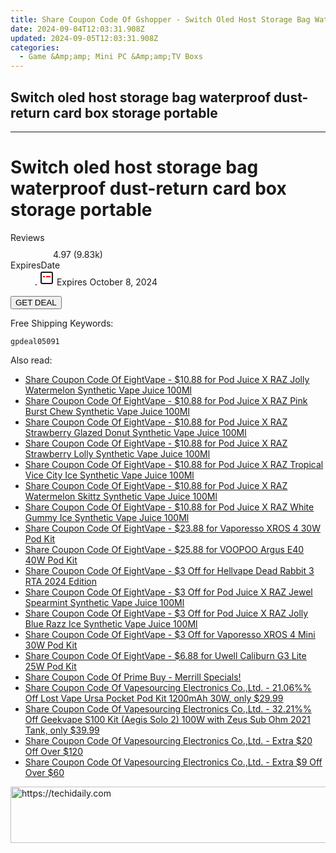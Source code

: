 ```yaml
---
title: Share Coupon Code Of Gshopper - Switch Oled Host Storage Bag Waterproof Dust-Return Card Box Storage Portable
date: 2024-09-04T12:03:31.908Z
updated: 2024-09-05T12:03:31.908Z
categories:
  - Game &Amp;amp; Mini PC &Amp;amp;TV Boxs
---
```


## Switch oled host storage bag waterproof dust-return card box storage portable

<hr>
<main class="px-4 py-6 sm:p-6 md:px-8 md:py-10">
  <div class="mx-auto grid max-w-4xl grid-cols-1 lg:max-w-5xl lg:grid-cols-2 lg:gap-x-20">
    <div class="relative col-start-1 row-start-1 flex flex-col-reverse rounded-lg bg-gradient-to-t from-black/75 via-black/0 p-3 sm:row-start-2 sm:bg-none sm:p-0 lg:row-start-1">
      <h1 class="mt-1 text-lg font-semibold text-white sm:text-slate-900 md:text-2xl dark:sm:text-white">Switch oled host storage bag waterproof dust-return card box storage portable</h1>
    </div>
        <dl class="row-start-2 mt-4 flex items-center text-xs font-medium sm:row-start-3 sm:mt-1 md:mt-2.5 lg:row-start-2">
      <dt class="sr-only">Reviews</dt>
      <dd class="flex items-center text-indigo-600 dark:text-indigo-400">
        <svg width="24" height="24" fill="none" aria-hidden="true" class="mr-1 stroke-current dark:stroke-indigo-500">
          <path d="m12 5 2 5h5l-4 4 2.103 5L12 16l-5.103 3L9 14l-4-4h5l2-5Z" stroke-width="2" stroke-linecap="round" stroke-linejoin="round" />
        </svg>
        <span>4.97 <span class="font-normal text-slate-400">(9.83k)</span></span>
      </dd>
      <dt class="sr-only">ExpiresDate</dt>
      <dd class="flex items-center">
        <svg width="2" height="2" aria-hidden="true" fill="currentColor" class="mx-3 text-slate-300">
          <circle cx="1" cy="1" r="1" />
        </svg>
        <svg width="24" height="24" viewBox="0 0 24 24" fill="none" stroke="currentColor" stroke-width="2">
          <rect x="3" y="3" width="18" height="18" rx="2" fill="#fff" />
          <path d="M6 10L18 10" stroke="red" stroke-width="2" fill="none" />
          <path d="M10 6L10 18" stroke="#fff" stroke-width="2" fill="none" />
        </svg>
        Expires October 8, 2024      </dd>
    </dl>
    <div class="col-start-1 row-start-3 mt-4 self-center sm:col-start-2 sm:row-span-2 sm:row-start-2 sm:mt-0 lg:col-start-1 lg:row-start-3 lg:row-end-4 lg:mt-6">
      <button type="button" onClick="javascript:window.open(decodeURIComponent('https%3A%2F%2Fwww.shareasale.com%2Fu.cfm%3Fd%3D1118000%26m%3D97331%26u%3D4338022'), '_blank');void(0);" class="rounded-lg bg-red-600 px-3 py-2 text-sm font-medium leading-6 text-white">GET DEAL</button>
    </div>
    <p class="col-start-1 mt-4 text-sm leading-6 sm:col-span-2 lg:col-span-1 lg:row-start-4 lg:mt-6 dark:text-slate-400">Free Shipping Keywords: </p>
    <p class="mt-4">
      <code class="bg-purple-900 p-4 text-sm font-bold tracking-widest text-white">gpdeal05091</code>
    </p>
  </div>
</main>
<span class="atpl-alsoreadstyle">Also read:</span>
<div><ul>
<li><a href="https://coupons.techidaily.com/coupon-1201871-share-59344-sale/"><u>Share Coupon Code Of EightVape - $10.88 for Pod Juice X RAZ Jolly Watermelon Synthetic Vape Juice 100Ml</u></a></li>
<li><a href="https://coupons.techidaily.com/coupon-1201868-share-59344-sale/"><u>Share Coupon Code Of EightVape - $10.88 for Pod Juice X RAZ Pink Burst Chew Synthetic Vape Juice 100Ml</u></a></li>
<li><a href="https://coupons.techidaily.com/coupon-1201866-share-59344-sale/"><u>Share Coupon Code Of EightVape - $10.88 for Pod Juice X RAZ Strawberry Glazed Donut Synthetic Vape Juice 100Ml</u></a></li>
<li><a href="https://coupons.techidaily.com/coupon-1201867-share-59344-sale/"><u>Share Coupon Code Of EightVape - $10.88 for Pod Juice X RAZ Strawberry Lolly Synthetic Vape Juice 100Ml</u></a></li>
<li><a href="https://coupons.techidaily.com/coupon-1201869-share-59344-sale/"><u>Share Coupon Code Of EightVape - $10.88 for Pod Juice X RAZ Tropical Vice City Ice Synthetic Vape Juice 100Ml</u></a></li>
<li><a href="https://coupons.techidaily.com/coupon-1201864-share-59344-sale/"><u>Share Coupon Code Of EightVape - $10.88 for Pod Juice X RAZ Watermelon Skittz Synthetic Vape Juice 100Ml</u></a></li>
<li><a href="https://coupons.techidaily.com/coupon-1201865-share-59344-sale/"><u>Share Coupon Code Of EightVape - $10.88 for Pod Juice X RAZ White Gummy Ice Synthetic Vape Juice 100Ml</u></a></li>
<li><a href="https://coupons.techidaily.com/coupon-1201859-share-59344-sale/"><u>Share Coupon Code Of EightVape - $23.88 for Vaporesso XROS 4 30W Pod Kit</u></a></li>
<li><a href="https://coupons.techidaily.com/coupon-1201861-share-59344-sale/"><u>Share Coupon Code Of EightVape - $25.88 for VOOPOO Argus E40 40W Pod Kit</u></a></li>
<li><a href="https://coupons.techidaily.com/coupon-1201854-share-59344-sale/"><u>Share Coupon Code Of EightVape - $3 Off for Hellvape Dead Rabbit 3 RTA 2024 Edition</u></a></li>
<li><a href="https://coupons.techidaily.com/coupon-1201874-share-59344-sale/"><u>Share Coupon Code Of EightVape - $3 Off for Pod Juice X RAZ Jewel Spearmint Synthetic Vape Juice 100Ml</u></a></li>
<li><a href="https://coupons.techidaily.com/coupon-1201872-share-59344-sale/"><u>Share Coupon Code Of EightVape - $3 Off for Pod Juice X RAZ Jolly Blue Razz Ice Synthetic Vape Juice 100Ml</u></a></li>
<li><a href="https://coupons.techidaily.com/coupon-1201857-share-59344-sale/"><u>Share Coupon Code Of EightVape - $3 Off for Vaporesso XROS 4 Mini 30W Pod Kit</u></a></li>
<li><a href="https://coupons.techidaily.com/coupon-1201860-share-59344-sale/"><u>Share Coupon Code Of EightVape - $6.88 for Uwell Caliburn G3 Lite 25W Pod Kit</u></a></li>
<li><a href="https://coupons.techidaily.com/coupon-1201969-share-96806-sale/"><u>Share Coupon Code Of Prime Buy - Merrill Specials!</u></a></li>
<li><a href="https://coupons.techidaily.com/coupon-1030873-share-90958-sale/"><u>Share Coupon Code Of Vapesourcing Electronics Co.,Ltd. - 21.06%% Off Lost Vape Ursa Pocket Pod Kit 1200mAh 30W, only $29.99</u></a></li>
<li><a href="https://coupons.techidaily.com/coupon-829799-share-90958-sale/"><u>Share Coupon Code Of Vapesourcing Electronics Co.,Ltd. - 32.21%% Off Geekvape S100 Kit (Aegis Solo 2) 100W with Zeus Sub Ohm 2021 Tank, only $39.99</u></a></li>
<li><a href="https://coupons.techidaily.com/coupon-1201863-share-90958-sale/"><u>Share Coupon Code Of Vapesourcing Electronics Co.,Ltd. - Extra $20 Off Over $120</u></a></li>
<li><a href="https://coupons.techidaily.com/coupon-1201862-share-90958-sale/"><u>Share Coupon Code Of Vapesourcing Electronics Co.,Ltd. - Extra $9 Off Over $60</u></a></li>
</ul></div>

<ins class="adsbygoogle"
      style="display:block"
      data-ad-client="ca-pub-7571918770474297"
      data-ad-slot="8358498916"
      data-ad-format="auto"
      data-full-width-responsive="true"></ins>
<!-- affiliate ads begin -->
<a href="https://sentrypc.7eer.net/c/5597632/398455/3022" target="_top" id="398455">
  <img src="//a.impactradius-go.com/display-ad/3022-398455" border="0" alt="https://techidaily.com" width="728" height="90"/>
</a>
<img height="0" width="0" src="https://sentrypc.7eer.net/i/5597632/398455/3022" style="position:absolute;visibility:hidden;" border="0" />
<!-- affiliate ads end -->